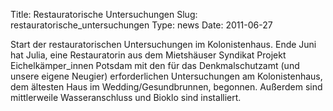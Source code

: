 Title: Restauratorische Untersuchungen
Slug: restauratorische_untersuchungen
Type: news
Date: 2011-06-27

Start der restauratorischen Untersuchungen im Kolonistenhaus. Ende Juni hat Julia, eine Restauratorin aus dem Mietshäuser Syndikat Projekt Eichelkämper_innen Potsdam mit den für das Denkmalschutzamt (und unsere eigene Neugier) erforderlichen Untersuchungen am Kolonistenhaus, dem ältesten Haus im Wedding/Gesundbrunnen, begonnen.
Außerdem sind mittlerweile Wasseranschluss und Bioklo sind installiert.

